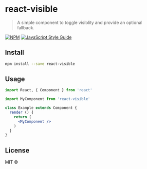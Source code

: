 # react-visible

> A simple component to toggle visiblity and provide an optional fallback.

[![NPM](https://img.shields.io/npm/v/react-visible.svg)](https://www.npmjs.com/package/react-visible) [![JavaScript Style Guide](https://img.shields.io/badge/code_style-standard-brightgreen.svg)](https://standardjs.com)

## Install

```bash
npm install --save react-visible
```

## Usage

```jsx
import React, { Component } from 'react'

import MyComponent from 'react-visible'

class Example extends Component {
  render () {
    return (
      <MyComponent />
    )
  }
}
```

## License

MIT © [](https://github.com/)
